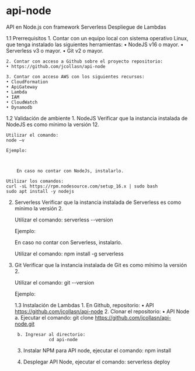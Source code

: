 # api-node
API en Node.js con framework Serverless 
Despliegue de Lambdas 

1.1 Prerrequisitos
    1. Contar con un equipo local con sistema operativo Linux, que tenga instalado las siguientes herramientas:
    • NodeJS v16 o mayor.
    • Serverless v3 o mayor.
    • Git v2 o mayor.

    2. Contar con acceso a Github sobre el proyecto repositorio:
    • https://github.com/jcollasn/api-node

    3. Contar con acceso AWS con los siguientes recursos:
    • CloudFormation
    • ApiGateway
    • Lambda
    • IAM
    • CloudWatch
    • Dynamodb

1.2 Validación de ambiente
    1. NodeJS
	Verificar que la instancia instalada de NodeJS es como mínimo la versión 12.

    Utilizar el comando:
    node –v

    Ejemplo:



        En caso no contar con NodeJs, instalarlo.

    Utilizar los comandos:
    curl -sL https://rpm.nodesource.com/setup_16.x | sudo bash
    sudo apt install -y nodejs


2. Serverless
	Verificar que la instancia instalada de Serverless es como mínimo la versión 2.

    Utilizar el comando:
    serverless --version

    Ejemplo:



	En caso no contar con Serverless, instalarlo.

    Utilizar el comando:
    npm install -g serverless


3. Git
	Verificar que la instancia instalada de Git es como mínimo la versión 2.

    Utilizar el comando:
    git --version

    Ejemplo:



    1.3 Instalación de Lambdas
        1. En Github, repositorio:
        • API https://github.com/jcollasn/api-node
        2. Clonar el repositorio:
        • API Node
        a. Ejecutar el comando:
                git clone https://github.com/jcollasn/api-node.git

        b. Ingresar al directorio:
                    cd api-node

			


    3. Instalar NPM para API node, ejecutar el comando:
		npm install

    4. Desplegar API Node, ejecutar el comando:
		serverless deploy 